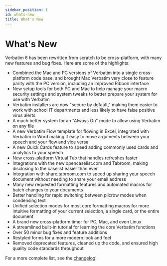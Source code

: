 ```yaml
---
sidebar_position: 1
id: whats-new
title: What's New
---
```


# What's New

Verbatim 6 has been rewritten from scratch to be cross-platform, with many new features and bug fixes. Here are some of the highlights:

* Combined the Mac and PC versions of Verbatim into a single cross-platform code base, and brought Mac Verbatim very close to feature parity with the PC version, including an improved Ribbon interface
* New setup tools for both PC and Mac to help manage your macro security settings and system tweaks to better prepare your system for use with Verbatim
* Verbatim installers are now "secure by default," making them easier to work with school IT departments and less likely to have false positive virus alerts
* A much better system for an "Always On" mode to allow using Verbatim on any file
* A new Verbatim Flow template for flowing in Excel, integrated with Verbatim in Word making it easy to move arguments between your speech and your flow and vice versa
* A new Quick Cards feature to speed adding commonly used cards and analytics to your speech
* New cross-platform Virtual Tub that handles refreshes faster
* Integrations with the new opencaselist.com and Tabroom, making disclosing to the caselist easier than ever
* Integration with share.tabroom.com to speed up sharing your speech document without needing to share your email address
* Many new requested formatting features and automated macros for batch changes to your documents
* Better handling for rapid switching between pilcrow modes when condensing text
* Unified selection modes for most core formatting macros for more intuitive formatting of your current selection, a single card, or the entire document
* A brand new cross-platform timer for PC, Mac, and even Linux
* A streamlined built-in tutorial for learning the core Verbatim functions
* Over 50 minor bug fixes and feature additions
* Restyled forms for a more modern look and feel
* Removed deprecated features, cleaned up the code, and ensured high quality code standards throughout

For a more complete list, see the [changelog](https://github.com/ashtarcommunications/verbatim/blob/master/desktop/CHANGELOG.md)!
